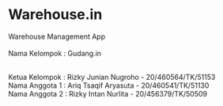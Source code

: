 # Warehouse.in
Warehouse Management App
<br/>
<br/>
Nama Kelompok : Gudang.in
<br/>
<br/>

Ketua Kelompok : Rizky Junian Nugroho - 20/460564/TK/51153 <br/>
Nama Anggota 1 : Ariq Tsaqif Aryasuta - 20/460541/TK/51130<br/>
Nama Anggota 2 : Rizky Intan Nurlita - 20/456379/TK/50509<br/>

